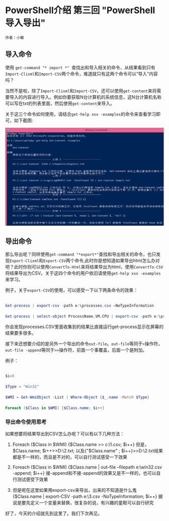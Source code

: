 # PowerShell介绍 第三回 "PowerShell导入导出"
    作者：小敏

## 导入命令
使用 `get-command "* import *" `查找出和导入相关的命令，从结果看到只有`Import-Clixml`和`Import-CSV`两个命令，难道就只有这两个命令可以“导入”内容吗？

当然不是啦，除了`Import-Clixml`和`Import-CSV`，还可以使用`get-content`来将需要导入的内容进行导入。例如你要获取N台计算机的系统信息，这N台计算机名称可以写在txt的列表里面，然后使用`get-content`来导入。

关于这三个命令如何使用，请结合`get-help xxx -examples`的命令来查看学习即可，如下截图:

![](imgs/20150715_1.png)

## 导出命令
那么导出呢？同样使用`get-command "*export*"`查找和导出相关的命令，也只发现`Export-Clixml`和`Export-CSV`两个命令,此时你是想知道如果导出html怎么办对吧？此时你则可以使用`ConvertTo-Html`来将结果导出为html，使用`ConvertTo-CSV`将结果导出为CSV。关于这四个命令的用户依旧请使用`get-help xxx -examples`来学习。

例子，关于`export-CSV`的使用，可以感受一下以下两条命令的效果：

``` powershell

Get-process | export-csv -path e:\processes.csv –NoTypeInformation

Get-process | select-object ProcessName,VM,CPU | export-csv -path e:\processes2.csv –NoTypeInformation

```

你会发现processes.CSV里面收集到的结果比直接运行get-process显示在屏幕的结果要多很多。


接下来还想要介绍的是另外一个导出的命令`out-file`。`out-file`等同于`>`操作符，`out-file -append`等同于`>>`操作符，前面一个事覆盖，后面一个是附加。

例子：
``` powershell

$i=0

$Type = "Win32"

$WMI = Get-WmiObject -List | Where-Object {$_.name -Match $Type}

Foreach ($Class in $WMI) {$Class.name; $i++}
```
### 导出命令使用思考
如果想要将结果导出到CSV怎么办呢？可以有以下几种方法：

1. Foreach ($Class in $WMI) {$Class.name >> c:\1.csv; $i++}
但是，$Class.name; $i++>>D:\2.txt;
以及{"$Class.name" ; $i++}>>D:\2.txt结果都是不一样的，而且是不对的，可以自行测试感受一下效果

2. Foreach ($Class in $WMI) {$Class.name | out-file –filepath e:\win32.csv -append; $i++}
接-append和不接-append的效果又是不一样的，也可以自行测试感受下效果

3. 但是呢在这里如果用export-csv来导出，出来的不知道是什么鬼
{$Class.name | export-CSV -path e:\3.csv -NoTypeInformation; $i++}
据说是要先定义一个变量来替换，很复杂的说，有兴趣的童鞋可以自行研究


好了，今天的介绍就先到这里了。我们下次再见。
